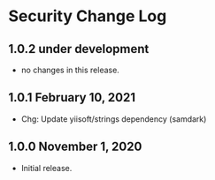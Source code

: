 # Security Change Log


## 1.0.2 under development

- no changes in this release.

## 1.0.1 February 10, 2021

- Chg: Update yiisoft/strings dependency (samdark)

## 1.0.0 November 1, 2020

- Initial release.
